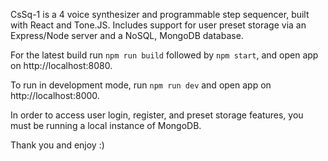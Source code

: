 CsSq-1 is a 4 voice synthesizer and programmable step sequencer, built with React and Tone.JS. Includes support for user preset storage via an Express/Node server and a NoSQL, MongoDB database.  

For the latest build run `npm run build` followed by `npm start`, and open app on http://localhost:8080.

To run in development mode, run `npm run dev` and open app on http://localhost:8000.

In order to access user login, register, and preset storage features, you must be running a local instance of MongoDB.

Thank you and enjoy :)